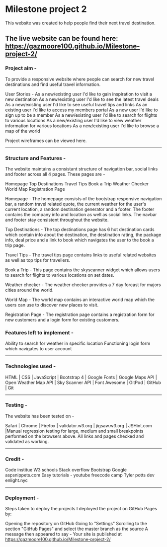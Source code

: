 # Milestone project 2  

This website was created to help people find their next travel destination.

## The live website can be found here: https://gazmoore100.github.io/Milestone-project-2/

### Project aim -  

To provide a responsive website where people can search for new travel destinations and find useful travel information. 

User Stories -
As a new/existing user I'd like to gain inspiration to visit a new destination
As a new/existing user I'd like to see the latest travel deals
As a new/existing user I'd like to see useful travel tips and links
As an existing user I'd like to access my members portal
As a new user I'd like to sign up to be a member
As a new/existing user I'd like to search for flights to various locations
As a new/existing user I'd like to view weather information for various locations
As a new/existing user I'd like to browse a map of the world

Project wireframes can be viewed here.

* * * * *

### Structure and Features -
The website maintains a consistant structure of navigation bar, social links and footer across all 4 pages. These pages are -

Homepage
Top Destinations
Travel Tips
Book a Trip
Weather Checker
World Map
Registration Page

Homepage -
The homepage consists of the bootstrap responsive navigation bar, a random travel related quote, the current weather for
the user's current location, a random destination generator and a footer. The footer contains the company info and location
as well as social links. The navbar and footer stay consistent throughout the website.

Top Destinations -
The top destinations page has 6 hot destination cards which contain info about the destination, the destination rating, 
the package info, deal price and a link to book which navigates the user to the book a trip page.

Travel Tips -
The travel tips page contains links to useful related websites as well as top tips for travellers.

Book a Trip -
This page contains the skyscanner widget which allows users to search for flights to various locations on set dates.

Weather checker - 
The weather checker provides a 7 day forcast for majors cities around the world.

World Map - 
The world map contains an interactive world map which the users can use to discover new places to visit.

Registration Page - 
The registration page contains a registration form for new customers and a login form for existing customers.

### Features left to implement -

Ability to search for weather in specific location
Functioning login form which navigates to user account

* * * * *

### Technologies used -

HTML | CSS | JavaScript | Bootstrap 4 | Google Fonts | Google Maps API | Open Weather Map API | Sky Scanner API
| Font Awesome | GitPod | GitHub | Git

* * * * *

### Testing -

The website has been tested on -

Safari | Chrome | Firefox | validator.w3.org | jigsaw.w3.org | JSHint.com |Manual regression testing for large, medium and small breakpoints performed on the browsers above. All links and pages checked and validated as working.

* * * * *

### Credit -

Code institue
W3 schools
Stack overflow
Bootstrap
Google
aspsnippets.com
Easy tutorials - youtube
freecode camp
Tyler potts dev
enlight.nyc

* * * * *

### Deployment - 

Steps taken to deploy the projects
I deployed the project on GitHub Pages by:

Opening the repository on GitHub
Going to "Settings"
Scrolling to the section "GitHub Pages" and select the master branch as the source
A message then appeared to say - Your site is published at https://gazmoore100.github.io/Milestone-project-2/
